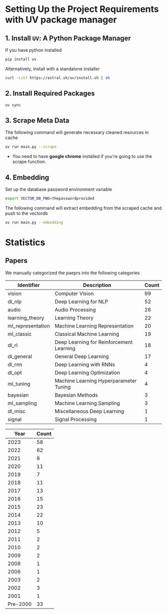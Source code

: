 # Setting Up the Project Requirements with UV package manager

## 1. Install `UV`: A Python Package Manager
If you have python installed

```bash
pip install uv
```
Alternatively, install with a standalone installer

```bash
curl -LsSf https://astral.sh/uv/install.sh | sh
```

## 2. Install Required Packages
```bash
uv sync
```


## 3. Scrape Meta Data
The following command will generate necessary cleaned resources in cache
```bash
uv run main.py --scrape
```
* You need to have **google chrome** installed if you're going to use the scrape function.

## 4. Embedding

Set up the database password environment variable 
```bash
export VECTOR_DB_PWD=thepasswordprovided
```

The following command will extract embedding from the scraped cache and push to the vectordb
```bash
uv run main.py --embedding
```

# Statistics
## Papers

We manually categorized the paeprs into the following categories

| Identifier      | Description                        | Count |
|-----------------|-----------------------------------|-------|
| vision          | Computer Vision                    | 99    |
| dl_nlp          | Deep Learning for NLP              | 52    |
| audio           | Audio Processing                   | 26    |
| learning_theory | Learning Theory                    | 22    |
| ml_representation| Machine Learning Representation    | 20    |
| ml_classic      | Classical Machine Learning         | 19    |
| dl_rl           | Deep Learning for Reinforcement Learning | 18 |
| dl_general      | General Deep Learning              | 17    |
| dl_rnn          | Deep Learning with RNNs            | 4     |
| dl_opt          | Deep Learning Optimization         | 4     |
| ml_tuning       | Machine Learning Hyperparameter Tuning | 4  |
| bayesian        | Bayesian Methods                   | 3     |
| ml_sampling     | Machine Learning Sampling          | 3     |
| dl_misc         | Miscellaneous Deep Learning        | 1     |
| signal          | Signal Processing                  | 1     |

| Year      | Count |
|-----------|-------|
| 2023      | 58    |
| 2022      | 62    |
| 2021      | 8     |
| 2020      | 11    |
| 2019      | 7     |
| 2018      | 11    |
| 2017      | 13    |
| 2016      | 15    |
| 2015      | 23    |
| 2014      | 22    |
| 2013      | 10    |
| 2012      | 5     |
| 2011      | 2     |
| 2010      | 2     |
| 2009      | 2     |
| 2008      | 1     |
| 2006      | 1     |
| 2003      | 2     |
| 2002      | 3     |
| 2001      | 1     |
| Pre-2000  | 33    |